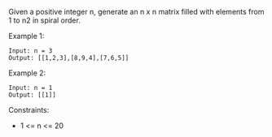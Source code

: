 Given a positive integer n, generate an n x n matrix filled with elements from 1 to n2 in spiral order.

 

Example 1:
```
Input: n = 3
Output: [[1,2,3],[8,9,4],[7,6,5]]
```

Example 2:
```
Input: n = 1
Output: [[1]]
```

Constraints:

- 1 <= n <= 20